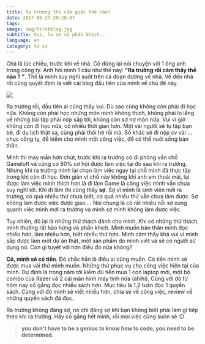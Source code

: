 ```yaml
---
title: Ra trường thì cảm giác thế nào?
date: 2017-06-27 20:28:07
tags:
image: img/firstblog.jpg
subtitle: Vui, lo sợ và phấn khích...
language: en
category: tự sự
---
```


Chả là lúc chiều, trước khi về nhà. Có đứng lại nói chuyện với 1 ông anh trong công ty. Ảnh hỏi mình 1 câu như thế này: **"Ra trường rồi cảm thấy thế nào ? "**. Thế là mình suy nghĩ suốt trên cả đoạn đường về nhà. Về đến nhà rồi cũng quyết định là viết cái blog đầu tiên của mình về chủ đề này.

![](/img/image-firstblog.jpg)

Ra trường rồi, đầu tiên ai cũng thấy vui. Dù sao cũng không còn phải đi học nữa. Không còn phải học những môn mình không thích, không phải lo lắng về những bài tập phải nộp sắp tới, không còn sợ nợ môn nữa. Vui vì giờ không còn đi học nữa, có nhiều thời gian hơn. Một vài người sẽ tụ tập bạn bè, đi du lịch thật xa, cũng phải thôi hè rồi mà. Số khác sẽ đi nộp cv vài ... chục công ty, để kiếm cho mình một công việc, để có thể nuôi sống bản thân.

Mình thì may mắn hơn chút, trước khi ra trường có đi phỏng vấn chỗ Gameloft và cũng có 80% cơ hội được làm việc tại đó sau khi ra trường. Nhưng khi ra trường mình lại chọn làm việc ngay tại chỗ mình đã thực tập trong khi còn đi học. Đơn giản vì chỗ này không khí anh em thoải mái, lại được làm việc mình thích hơn là đi làm Game là công việc mình vẫn chưa suy nghĩ tới. Khi đi làm thì cũng thấy **sợ**. Sợ vì mình là sinh viên mới ra trường, có quá nhiều thứ chưa biết, có quá nhiều thứ vẫn chưa làm được. Sợ không làm được việc được giao.... Nói chung là có rất nhiều nỗi sợ xung quanh việc mình mới ra trường và mình sợ mình không làm được việc.

Tuy nhiên, đó lại là những thử thách dành cho mình. Khi có những thử thách, mình thường rất hào hứng và phấn khích. Mình muốn bản thân mình đọc nhiều hơn, làm nhiều hơn, biết nhiều thứ hơn. Mình cảm thấy khá vui vì mình sắp được làm một dự án thật, một sản phẩm do mình viết và sẽ có người sử dụng nó. Còn gì tuyệt vời hơn điều đó nữa không?

**Có, mình sẽ có tiền**. Đó chắc hẳn là điều ai cũng muốn. Có tiền mình sẽ được mua vài thứ mình muốn. Những thứ phục vụ cho công việc hiện tại của mình. Dự định là trong năm tới kiếm đủ tiền mua 1 con laptop mới, một bộ combo của Razer và 2 cái màn hình máy tính nữa (ahihi). Cùng với đó từ hôm nay cố gắng đọc nhiều sách hơn. Mục tiêu là 1,2 tuần đọc 1 quyển sách. Cùng với đó mình sẽ viết nhiều hơn, chia sẻ về công việc, review về những quyển sách đã đọc.

Ra trường không đáng sợ, nó chỉ đáng sợ khi bạn không biết phải làm gì tiếp theo khi ra trường. Hãy cố gắng hết mình, rồi mọi việc cũng suôn sẻ :D

> **you don't have to be a genius to know how to code, you need to be determined.**
